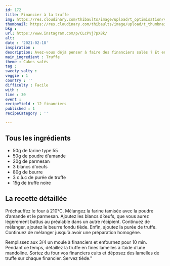 ```yaml
---
id: 172
title: Financier à la truffe
img: https://res.cloudinary.com/thibaults/image/upload/t_optimisation/v1613725050/Recipes/20210218_financiers_truffe.jpg
thumbnail: https://res.cloudinary.com/thibaults/image/upload/t_thumbnail_josie/v1613725050/Recipes/20210218_financiers_truffe.jpg
bkg : 
url: https://www.instagram.com/p/CLcPVj7pX8k/
alt: 
date : '2021-02-18'
inspiration : 
description: Avez-vous déjà penser à faire des financiers salés ? Et encore mieux à la truffe ? Une tuerie !
main_ingredient : Truffe
theme : Cakes salés
tag : 
sweety_salty : 
veggie : 1
country : ''
difficulty : Facile
with : 
time : 30
event : 
recipeYield : 12 financiers
published : 1
recipeCategory : ''

---
```


## Tous les ingrédients
 - 50g de farine type 55
 - 50g de poudre d'amande
 - 20g de parmesan
 - 3 blancs d'oeufs
 - 80g de beurre
 - 3 c.à.c de purée de truffe
 - 15g de truffe noire

## La recette détaillée
Préchauffez le four à 210°C. Mélangez la farine tamisée avec la poudre d’amande et le parmesan. Ajoutez les blancs d’œufs, que vous aurez légèrement battus au préalable dans un autre récipient. Continuez de mélanger, ajoutez le beurre fondu tiède. Enfin, ajoutez la purée de truffe. Continuez de mélanger jusqu'à avoir une préparation homogène.

Remplissez aux 3/4 un moule à financiers et enfournez pour 10 min. Pendant ce temps, détaillez la truffe en fines lamelles à l’aide d’une mandoline. Sortez du four vos financiers cuits et déposez des lamelles de truffe sur chaque financier. Servez tiède."